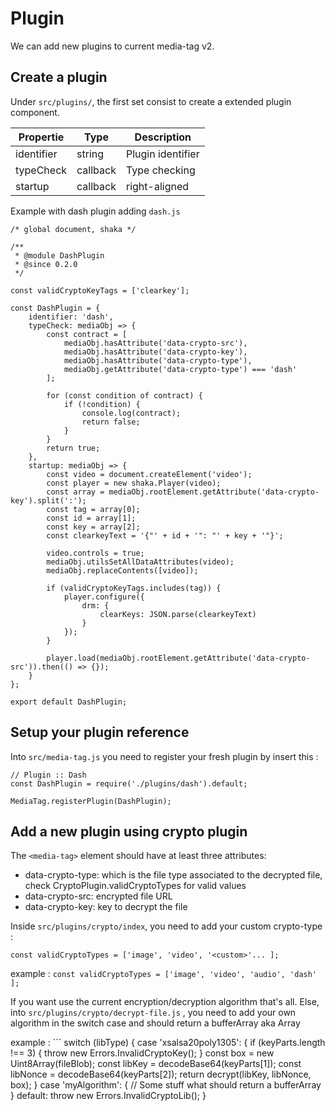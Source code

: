 # Plugin

We can add new plugins to current media-tag v2.

## Create a plugin

Under ```src/plugins/```, the first set consist to create a extended plugin component.

| Propertie | Type | Description |
|-----------|------|-------------|
| identifier | string | Plugin identifier |
| typeCheck | callback | Type checking |
| startup | callback | right-aligned |

Example with dash plugin adding ```dash.js```

```
/* global document, shaka */

/**
 * @module DashPlugin
 * @since 0.2.0
 */

const validCryptoKeyTags = ['clearkey'];

const DashPlugin = {
	identifier: 'dash',
	typeCheck: mediaObj => {
		const contract = [
			mediaObj.hasAttribute('data-crypto-src'),
			mediaObj.hasAttribute('data-crypto-key'),
			mediaObj.hasAttribute('data-crypto-type'),
			mediaObj.getAttribute('data-crypto-type') === 'dash'
		];

		for (const condition of contract) {
			if (!condition) {
				console.log(contract);
				return false;
			}
		}
		return true;
	},
	startup: mediaObj => {
		const video = document.createElement('video');
		const player = new shaka.Player(video);
		const array = mediaObj.rootElement.getAttribute('data-crypto-key').split(':');
		const tag = array[0];
		const id = array[1];
		const key = array[2];
		const clearkeyText = '{"' + id + '": "' + key + '"}';

		video.controls = true;
		mediaObj.utilsSetAllDataAttributes(video);
		mediaObj.replaceContents([video]);

		if (validCryptoKeyTags.includes(tag)) {
			player.configure({
				drm: {
					clearKeys: JSON.parse(clearkeyText)
				}
			});
		}

		player.load(mediaObj.rootElement.getAttribute('data-crypto-src')).then(() => {});
	}
};

export default DashPlugin;
```

## Setup your plugin reference

Into ```src/media-tag.js``` you need to register your fresh plugin by insert this :

```
// Plugin :: Dash
const DashPlugin = require('./plugins/dash').default;

MediaTag.registerPlugin(DashPlugin);
```

## Add a new plugin using crypto plugin

The ```<media-tag>``` element should have at least three attributes:
   - data-crypto-type: which is the file type associated to the decrypted file, check CryptoPlugin.validCryptoTypes for valid values
   - data-crypto-src: encrypted file URL
   - data-crypto-key: key to decrypt the file

Inside ```src/plugins/crypto/index```, you need to add your custom crypto-type :

``` const validCryptoTypes = ['image', 'video', '<custom>'... ]; ```

example : ``` const validCryptoTypes = ['image', 'video', 'audio', 'dash' ]; ```

If you want use the current encryption/decryption algorithm that's all.
Else, into ```src/plugins/crypto/decrypt-file.js``` , you need to add your own algorithm in the switch case
and should return a bufferArray aka Array

example : ```
switch (libType) {
		case 'xsalsa20poly1305': {
			if (keyParts.length !== 3) {
				throw new Errors.InvalidCryptoKey();
			}
			const box = new Uint8Array(fileBlob);
			const libKey = decodeBase64(keyParts[1]);
			const libNonce = decodeBase64(keyParts[2]);
			return decrypt(libKey, libNonce, box);
		}
		case 'myAlgorithm': {
			// Some stuff what should return a bufferArray
		}
		default:
			throw new Errors.InvalidCryptoLib();
	}
```
